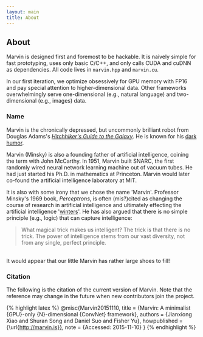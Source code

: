 ```yaml
---
layout: main
title: About
---
```


## About

Marvin is designed first and foremost to be hackable. It is naively simple for fast prototyping, uses only basic C/C++, and only calls CUDA and cuDNN as dependencies. All code lives in ```marvin.hpp``` and ```marvin.cu```.

In our first iteration, we optimize obsessively for GPU memory with FP16 and pay special attention to higher-dimensional data. Other frameworks overwhelmingly serve one-dimensional (e.g., natural language) and two-dimensional (e.g., images) data.

### Name
Marvin is the chronically depressed, but uncommonly brilliant robot from Douglas Adams's *[Hitchhiker's Guide to the Galaxy](https://en.wikipedia.org/wiki/The_Hitchhiker%27s_Guide_to_the_Galaxy)*. He is known for his [dark humor](http://www.imdb.com/character/ch0007553/quotes).
 
Marvin (Minsky) is also a founding father of artificial intelligence, coining the term with John McCarthy. In 1951, Marvin built SNARC, the first randomly wired neural network learning machine out of vacuum tubes. He had just started his Ph.D. in mathematics at Princeton. Marvin would later co-found the artificial intelligence laboratory at MIT.

It is also with some irony that we chose the name 'Marvin'. Professor Minsky's 1969 book, *Perceptrons*, is often (mis?)cited as changing the course of research in artificial intelligence and ultimately effecting the artificial intelligence '[winters](https://en.wikipedia.org/wiki/AI_winter)'. He has also argued that there is no simple principle (e.g., logic) that can capture intelligence:

  > What magical trick makes us intelligent? The trick is that there is no trick. The power of intelligence stems from our vast diversity, not from any single, perfect principle.

<br>
It would appear that our little Marvin has rather large shoes to fill!

### Citation
The following is the citation of the current version of Marvin. Note
that the reference may change in the future when new contributors join
the project.

{% highlight latex %}
@misc{Marvin20151110,
      title        = {Marvin: A minimalist {GPU}-only {N}-dimensional {ConvNet} framework},
      authors      = {Jianxiong Xiao and Shuran Song and Daniel Suo and Fisher Yu},
      howpublished = {\url{http://marvin.is}},
      note         = {Accessed: 2015-11-10}
}
{% endhighlight %}
